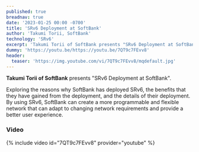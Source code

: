 ```yaml
---
published: true
breadnav: true
date: '2023-01-25 00:00 -0700'
title: 'SRv6 Deployment at SoftBank'
author: 'Takumi Torii, SoftBank'
technology: 'SRv6'
excerpt: 'Takumi Torii of SoftBank presents "SRv6 Deployment at SoftBank". Exploring the reasons why SoftBank has deployed SRv6, the benefits that they have gained from the deployment, and the details of their deployment.'
dummy: 'https://youtu.be/https://youtu.be/7QT9c7FEvv8'
header:
  teaser: 'https://img.youtube.com/vi/7QT9c7FEvv8/mqdefault.jpg'
---
```


**Takumi Torii of SoftBank** presents "SRv6 Deployment at SoftBank".

Exploring the reasons why SoftBank has deployed SRv6, the benefits that they have gained from the deployment, and the details of their deployment.
By using SRv6, SoftBank can create a more programmable and flexible network that can adapt to changing network requirements and provide a better user experience.

### Video

{% include video id="7QT9c7FEvv8" provider="youtube" %}



